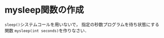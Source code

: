 # mysleep関数の作成

```sleep()```システムコールを用いないで，
指定の秒数プログラムを待ち状態にする関数
```mysleep(int seconds)```を作りなさい．

